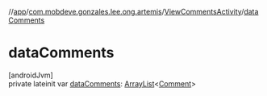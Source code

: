 //[app](../../../index.md)/[com.mobdeve.gonzales.lee.ong.artemis](../index.md)/[ViewCommentsActivity](index.md)/[dataComments](data-comments.md)

# dataComments

[androidJvm]\
private lateinit var [dataComments](data-comments.md): [ArrayList](https://kotlinlang.org/api/latest/jvm/stdlib/kotlin.collections/-array-list/index.html)<[Comment](../-comment/index.md)>

